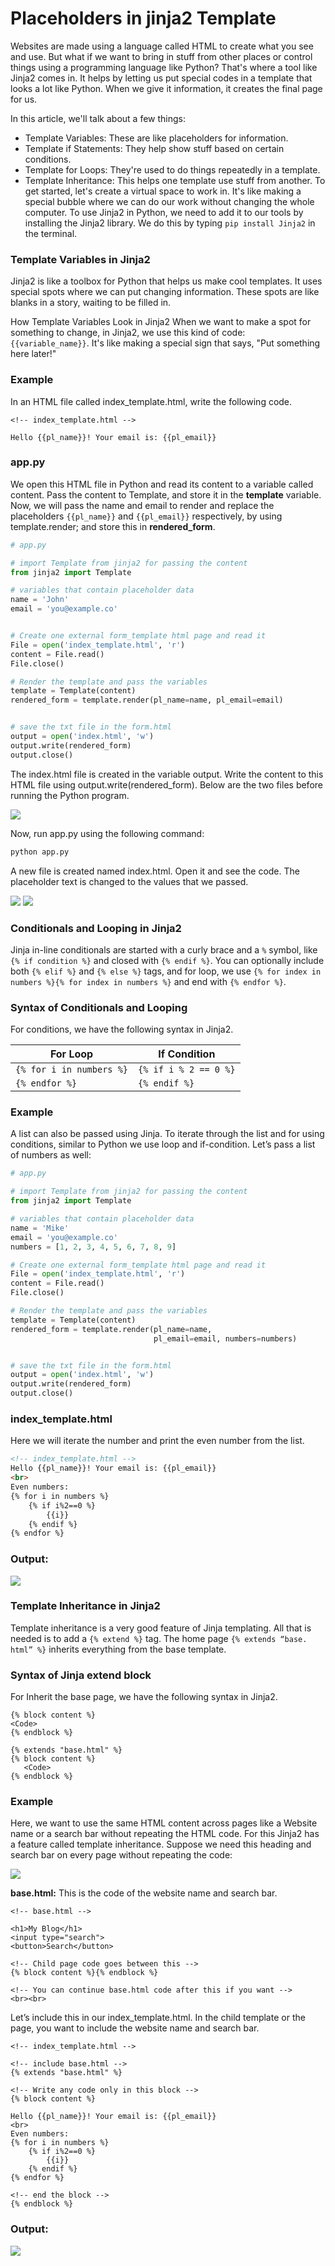 # Placeholders in jinja2 Template


Websites are made using a language called HTML to create what you see and use. But what if we want to bring in stuff from other places or control things using a programming language like Python? That's where a tool like Jinja2 comes in. It helps by letting us put special codes in a template that looks a lot like Python. When we give it information, it creates the final page for us.

In this article, we'll talk about a few things:

- Template Variables: These are like placeholders for information.
- Template if Statements: They help show stuff based on certain conditions.
- Template for Loops: They're used to do things repeatedly in a template.
- Template Inheritance: This helps one template use stuff from another.
To get started, let's create a virtual space to work in. It's like making a special bubble where we can do our work without changing the whole computer. To use Jinja2 in Python, we need to add it to our tools by installing the Jinja2 library. We do this by typing `pip install Jinja2` in the terminal.

### Template Variables in Jinja2
Jinja2 is like a toolbox for Python that helps us make cool templates. It uses special spots where we can put changing information. These spots are like blanks in a story, waiting to be filled in.

How Template Variables Look in Jinja2
When we want to make a spot for something to change, in Jinja2, we use this kind of code: `{{variable_name}}`. It's like making a special sign that says, "Put something here later!"

### Example 
In an HTML file called index_template.html, write the following code.

```jinja
<!-- index_template.html -->

Hello {{pl_name}}! Your email is: {{pl_email}}
```

### app.py

We open this HTML file in Python and read its content to a variable called content. Pass the content to Template, and store it in the **template** variable. Now, we will pass the name and email to render and replace the placeholders `{{pl_name}}` and `{{pl_email}}` respectively, by using template.render; and store this in **rendered_form**.


```python
# app.py 

# import Template from jinja2 for passing the content 
from jinja2 import Template 

# variables that contain placeholder data 
name = 'John'
email = 'you@example.co'


# Create one external form_template html page and read it 
File = open('index_template.html', 'r') 
content = File.read() 
File.close() 

# Render the template and pass the variables 
template = Template(content) 
rendered_form = template.render(pl_name=name, pl_email=email) 


# save the txt file in the form.html 
output = open('index.html', 'w') 
output.write(rendered_form) 
output.close() 
```


The index.html file is created in the variable output. Write the content to this HTML file using output.write(rendered_form). Below are the two files before running the Python program.

![](../usagecover/10.png)

Now, run app.py using the following command:

```bash
python app.py
```

A new file is created named index.html. Open it and see the code. The placeholder text is changed to the values that we passed.

![](../usagecover/11.png)
![](../usagecover/12.png)

### Conditionals and Looping in Jinja2
Jinja in-line conditionals are started with a curly brace and a `%` symbol, like `{% if condition %}` and closed with `{% endif %}`. You can optionally include both `{% elif %}` and `{% else %}` tags, and for loop, we use `{% for index in numbers %}{% for index in numbers %}` and end with `{% endfor %}`.

### Syntax of Conditionals and Looping
For conditions, we have the following syntax in Jinja2.

| For Loop                 | If Condition           |
|--------------------------|------------------------|
| `{% for i in numbers %}` | `{% if i % 2 == 0 %}` |
|       `{% endfor %}`     | `{% endif %}`          |



### Example

A list can also be passed using Jinja. To iterate through the list and for using conditions, similar to Python we use loop and if-condition. Let’s pass a list of numbers as well:

```python
# app.py 

# import Template from jinja2 for passing the content 
from jinja2 import Template 

# variables that contain placeholder data 
name = 'Mike'
email = 'you@example.co'
numbers = [1, 2, 3, 4, 5, 6, 7, 8, 9] 

# Create one external form_template html page and read it 
File = open('index_template.html', 'r') 
content = File.read() 
File.close() 

# Render the template and pass the variables 
template = Template(content) 
rendered_form = template.render(pl_name=name, 
								pl_email=email, numbers=numbers) 


# save the txt file in the form.html 
output = open('index.html', 'w') 
output.write(rendered_form) 
output.close() 
```


### index_template.html

Here we will iterate the number and print the even number from the list.

```html
<!-- index_template.html -->
Hello {{pl_name}}! Your email is: {{pl_email}} 
<br> 
Even numbers: 
{% for i in numbers %} 
	{% if i%2==0 %} 
		{{i}} 
	{% endif %} 
{% endfor %} 
```

### Output:

![](../usagecover/13.png)


### Template Inheritance in Jinja2

Template inheritance is a very good feature of Jinja templating. All that is needed is to add a `{% extend %}` tag. The home page `{% extends “base. html” %}` inherits everything from the base template.

### Syntax of Jinja extend block

For Inherit the base page, we have the following syntax in Jinja2.


```jinja
{% block content %}
<Code>
{% endblock %} 
```

```jinja
{% extends "base.html" %}
{% block content %}
   <Code>
{% endblock %}
```


### Example

Here, we want to use the same HTML content across pages like a Website name or a search bar without repeating the HTML code. For this Jinja2 has a feature called template inheritance. Suppose we need this heading and search bar on every page without repeating the code:

![](../usagecover/14.png)

**base.html:** This is the code of the website name and search bar.

```jinja
<!-- base.html -->

<h1>My Blog</h1> 
<input type="search"> 
<button>Search</button> 

<!-- Child page code goes between this -->
{% block content %}{% endblock %} 

<!-- You can continue base.html code after this if you want -->
<br><br>
```

Let’s include this in our index_template.html. In the child template or the page, you want to include the website name and search bar.


```jinja
<!-- index_template.html -->

<!-- include base.html -->
{% extends "base.html" %} 

<!-- Write any code only in this block -->
{% block content %} 

Hello {{pl_name}}! Your email is: {{pl_email}} 
<br> 
Even numbers: 
{% for i in numbers %} 
	{% if i%2==0 %} 
		{{i}} 
	{% endif %} 
{% endfor %} 
	
<!-- end the block -->
{% endblock %}
```


### Output:

![](../usagecover/15.png)


